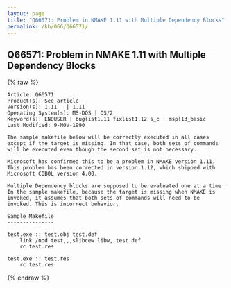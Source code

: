 ```yaml
---
layout: page
title: "Q66571: Problem in NMAKE 1.11 with Multiple Dependency Blocks"
permalink: /kb/066/Q66571/
---
```


## Q66571: Problem in NMAKE 1.11 with Multiple Dependency Blocks

{% raw %}

	Article: Q66571
	Product(s): See article
	Version(s): 1.11   | 1.11
	Operating System(s): MS-DOS | OS/2
	Keyword(s): ENDUSER | buglist1.11 fixlist1.12 s_c | mspl13_basic
	Last Modified: 9-NOV-1990
	
	The sample makefile below will be correctly executed in all cases
	except if the target is missing. In that case, both sets of commands
	will be executed even though the second set is not necessary.
	
	Microsoft has confirmed this to be a problem in NMAKE version 1.11.
	This problem has been corrected in version 1.12, which shipped with
	Microsoft COBOL version 4.00.
	
	Multiple Dependency blocks are supposed to be evaluated one at a time.
	In the sample makefile, because the target is missing when NMAKE is
	invoked, it assumes that both sets of commands will need to be
	invoked. This is incorrect behavior.
	
	Sample Makefile
	---------------
	
	test.exe :: test.obj test.def
	    link /nod test,,,slibcew libw, test.def
	    rc test.res
	
	test.exe :: test.res
	    rc test.res

{% endraw %}
